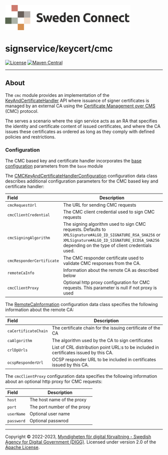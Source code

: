 ![Logo](../../docs/images/sweden-connect.png)


# signservice/keycert/cmc

[![License](https://img.shields.io/badge/License-Apache%202.0-blue.svg)](https://opensource.org/licenses/Apache-2.0) [![Maven Central](https://maven-badges.herokuapp.com/maven-central/se.swedenconnect.signservice/signservice-keycert-cmc/badge.svg)](https://maven-badges.herokuapp.com/maven-central/se.swedenconnect.signservice/signservice-keycert-cmc)

-----

## About

The `cmc` module provides an implementation of the [KeyAndCertificateHandler](https://github.com/swedenconnect/signservice/blob/main/core/src/main/java/se/swedenconnect/signservice/certificate/KeyAndCertificateHandler.java) API
where issuance of signer certificates is managed by an external CA using the [Certificate Management over CMS](https://www.rfc-editor.org/rfc/rfc5272.html) (CMC) protocol.

The serves a scenario where the sign service acts as an RA that specifies the identity and certificate content of issued certificates, and where
the CA issues these certificates as ordered as long as they comply with defined policies and restrictions.


### Configuration

The CMC based key and certificate handler incorporates the [base configuration](https://github.com/swedenconnect/signservice/tree/main/keycert/base)
parameters from the `base` module

The [CMCKeyAndCertificateHandlerConfiguration](https://github.com/swedenconnect/signservice/blob/main/keycert/cmc/src/main/java/se/swedenconnect/signservice/certificate/cmc/config/CMCKeyAndCertificateHandlerConfiguration.java)
configuration data class describes additional configuration parameters for the CMC based key and certificate handler:

| Field                      | Description                                                                                                                                                                                                  |
|:---------------------------|--------------------------------------------------------------------------------------------------------------------------------------------------------------------------------------------------------------|
| `cmcRequestUrl`            | The URL for sending CMC requests                                                                                                                                                                             |
| `cmcClientCredential`      | The CMC client credential used to sign CMC requests                                                                                                                                                          |
| `cmcSigningAlgorithm`      | The signing algorithm used to sign CMC requests. Defaults to `XMLSignature#ALGO_ID_SIGNATURE_RSA_SHA256` or  `XMLSignature#ALGO_ID_SIGNATURE_ECDSA_SHA256` depending on the type of client credentials used. |
| `cmcResponderCertificate`  | The CMC responder certificate used to validate CMC responses from the CA.                                                                                                                                    |
| `remoteCaInfo`             | Information about the remote CA as described below                                                                                                                                                           |
| `cmcClientProxy`           | Optional http proxy configuration for CMC requests. This parameter is null if not proxy is used                                                                                                              |

The [RemoteCaInformation](https://github.com/swedenconnect/signservice/blob/main/keycert/cmc/src/main/java/se/swedenconnect/signservice/certificate/cmc/ca/RemoteCaInformation.java)
configuration data class specifies the following information about the remote CA:

| Field                | Description                                                                            |
|:---------------------|----------------------------------------------------------------------------------------|
| `caCertificateChain` | The certificate chain for the issuing certificate of the CA                            |
| `caAlgorithm`        | The algorithm used by the CA to sign certificates                                      |
| `crlDpUrls`          | List of CRL distribution point URL:s to be included in certificates issued by this CA. |
| `ocspResponderUrl`   | OCSP responder URL to be included in certificates issued by this CA.                   |

The `cmcClientProxy` configuration data specifies the following information about an optional http proxy for CMC requests:

| Field      | Description                  |
|:-----------|------------------------------|
| `host`     | The host name of the proxy   |
| `port`     | The port number of the proxy |
| `userName` | Optional user name           |
| `password` | Optional passwrod            |


-----

Copyright &copy; 2022-2023, [Myndigheten för digital förvaltning - Swedish Agency for Digital Government (DIGG)](http://www.digg.se). Licensed under version 2.0 of the [Apache License](http://www.apache.org/licenses/LICENSE-2.0).
